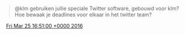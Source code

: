 > @klm gebruiken jullie speciale Twitter software, gebouwd voor klm? Hoe bewaak je deadlines voor elkaar in het twitter team?

<img src="../../media/tweet.ico" width="12" /> [Fri Mar 25 16:51:00 +0000 2016](https://twitter.com/DromerDenker/status/713407848001220608)